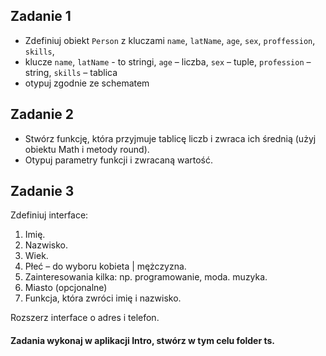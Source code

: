 ## Zadanie 1

- Zdefiniuj obiekt `Person` z kluczami `name`, `latName`, `age`, `sex`, `proffession`, `skills`,
- klucze `name`, `latName` - to stringi, `age` – liczba, `sex` – tuple, `profession` – string, `skills` – tablica
- otypuj zgodnie ze schematem

## Zadanie 2

- Stwórz funkcję, która przyjmuje tablicę liczb i zwraca ich średnią (użyj obiektu Math i metody round).
- Otypuj parametry funkcji i zwracaną wartość.

## Zadanie 3

Zdefiniuj interface:

1. Imię. 
2. Nazwisko.
3. Wiek.
4. Płeć – do wyboru kobieta | mężczyzna.
5. Zainteresowania kilka: np. programowanie, moda. muzyka.
6. Miasto (opcjonalne) 
7. Funkcja, która zwróci imię i nazwisko.

Rozszerz interface o adres i telefon.


#### Zadania wykonaj w aplikacji Intro, stwórz w tym celu folder ts.
